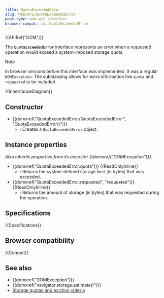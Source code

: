 ```yaml
---
title: QuotaExceededError
slug: Web/API/QuotaExceededError
page-type: web-api-interface
browser-compat: api.QuotaExceededError
---
```


{{APIRef("DOM")}}

The **`QuotaExceededError`** interface represents an error when a requested operation would exceed a system-imposed storage quota.

> [!NOTE]
> In browser versions before this interface was implemented, it was a regular `DOMException`. The subclassing allows for extra information like `quota` and `requested` to be included.

{{InheritanceDiagram}}

## Constructor

- {{domxref("QuotaExceededError/QuotaExceededError", "QuotaExceededError()")}}
  - : Creates a `QuotaExceededError` object.

## Instance properties

_Also inherits properties from its ancestor {{domxref("DOMException")}}._

- {{domxref("QuotaExceededError.quota")}} {{ReadOnlyInline}}
  - : Returns the system-defined storage limit (in bytes) that was exceeded.
- {{domxref("QuotaExceededError.requested", "requested")}} {{ReadOnlyInline}}
  - : Returns the amount of storage (in bytes) that was requested during the operation.

## Specifications

{{Specifications}}

## Browser compatibility

{{Compat}}

## See also

- {{domxref("DOMException")}}
- {{domxref("navigator.storage.estimate()")}}
- [Storage quotas and eviction criteria](/en-US/docs/Web/API/Storage_API/Storage_quotas_and_eviction_criteria)
